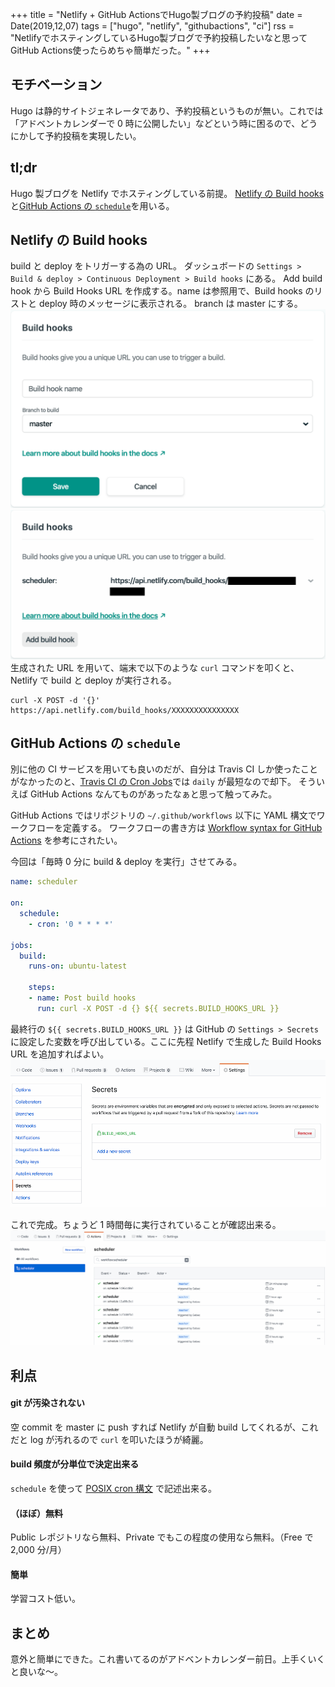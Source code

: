 +++
title = "Netlify +  GitHub ActionsでHugo製ブログの予約投稿"
date = Date(2019,12,07)
tags = ["hugo", "netlify", "githubactions", "ci"]
rss = "NetlifyでホスティングしているHugo製ブログで予約投稿したいなと思ってGitHub Actions使ったらめちゃ簡単だった。"
+++

## モチベーション

Hugo は静的サイトジェネレータであり、予約投稿というものが無い。これでは「アドベントカレンダーで 0 時に公開したい」などという時に困るので、どうにかして予約投稿を実現したい。

## tl;dr

Hugo 製ブログを Netlify でホスティングしている前提。
[Netlify の Build hooks](https://docs.netlify.com/configure-builds/build-hooks/#parameters)と[GitHub Actions の `schedule`](https://help.github.com/en/actions/automating-your-workflow-with-github-actions/events-that-trigger-workflows#scheduled-events-schedule)を用いる。

## Netlify の Build hooks

build と deploy をトリガーする為の URL。
ダッシュボードの `Settings > Build & deploy > Continuous Deployment > Build hooks` にある。
Add build hook から Build Hooks URL を作成する。name は参照用で、Build hooks のリストと deploy 時のメッセージに表示される。
branch は master にする。
![Add Build Hook](/img/2019-12-07/addbuildhook.png)
![Build Hooks URL](/img/2019-12-07/build_hooks_url.png)
生成された URL を用いて、端末で以下のような `curl` コマンドを叩くと、Netlify で build と deploy が実行される。

```shell
curl -X POST -d '{}' https://api.netlify.com/build_hooks/XXXXXXXXXXXXXXX
```

## GitHub Actions の `schedule`

別に他の CI サービスを用いても良いのだが、自分は Travis CI しか使ったことがなかったのと、[Travis CI の Cron Jobs](https://docs.travis-ci.com/user/cron-jobs/)では `daily` が最短なので却下。
そういえば GitHub Actions なんてものがあったなぁと思って触ってみた。

GitHub Actions ではリポジトリの `~/.github/workflows` 以下に YAML 構文でワークフローを定義する。
ワークフローの書き方は [Workflow syntax for GitHub Actions](https://help.github.com/en/actions/automating-your-workflow-with-github-actions/workflow-syntax-for-github-actions) を参考にされたい。

今回は「毎時 0 分に build & deploy を実行」させてみる。
```yaml
name: scheduler

on:
  schedule:
    - cron: '0 * * * *'

jobs:
  build:
    runs-on: ubuntu-latest

    steps:
    - name: Post build hooks
      run: curl -X POST -d {} ${{ secrets.BUILD_HOOKS_URL }}
```

最終行の `${{ secrets.BUILD_HOOKS_URL }}` は GitHub の `Settings > Secrets` に設定した変数を呼び出している。ここに先程 Netlify で生成した Build Hooks URL を追加すればよい。
![Secrets](/img/2019-12-07/secrets_buildhooksurl.png)

これで完成。ちょうど 1 時間毎に実行されていることが確認出来る。
![Scheduler](/img/2019-12-07/scheduler_workflows.png)

## 利点
#### git が汚染されない
空 commit を master に push すれば Netlify が自動 build してくれるが、これだと log が汚れるので `curl` を叩いたほうが綺麗。
#### build 頻度が分単位で決定出来る
`schedule` を使って [POSIX cron 構文](https://pubs.opengroup.org/onlinepubs/9699919799/utilities/crontab.html#tag_20_25_07) で記述出来る。
#### （ほぼ）無料
Public レポジトリなら無料、Private でもこの程度の使用なら無料。（Free で 2,000 分/月）
#### 簡単
学習コスト低い。

## まとめ
意外と簡単にできた。これ書いてるのがアドベントカレンダー前日。上手くいくと良いな〜。
